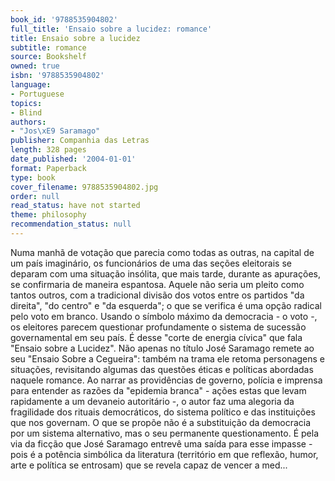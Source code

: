 ```yaml
---
book_id: '9788535904802'
full_title: 'Ensaio sobre a lucidez: romance'
title: Ensaio sobre a lucidez
subtitle: romance
source: Bookshelf
owned: true
isbn: '9788535904802'
language:
- Portuguese
topics:
- Blind
authors:
- "Jos\xE9 Saramago"
publisher: Companhia das Letras
length: 328 pages
date_published: '2004-01-01'
format: Paperback
type: book
cover_filename: 9788535904802.jpg
order: null
read_status: have not started
theme: philosophy
recommendation_status: null
---
```

Numa manhã de votação que parecia como todas as outras, na capital de um país imaginário, os funcionários de uma das seções eleitorais se deparam com uma situação insólita, que mais tarde, durante as apurações, se confirmaria de maneira espantosa. Aquele não seria um pleito como tantos outros, com a tradicional divisão dos votos entre os partidos "da direita", "do centro" e "da esquerda"; o que se verifica é uma opção radical pelo voto em branco. Usando o símbolo máximo da democracia - o voto -, os eleitores parecem questionar profundamente o sistema de sucessão governamental em seu país.
É desse "corte de energia cívica" que fala "Ensaio sobre a Lucidez". Não apenas no título José Saramago remete ao seu "Ensaio Sobre a Cegueira": também na trama ele retoma personagens e situações, revisitando algumas das questões éticas e políticas abordadas naquele romance.
Ao narrar as providências de governo, polícia e imprensa para entender as razões da "epidemia branca" - ações estas que levam rapidamente a um devaneio autoritário -, o autor faz uma alegoria da fragilidade dos rituais democráticos, do sistema político e das instituições que nos governam. O que se propõe não é a substituição da democracia por um sistema alternativo, mas o seu permanente questionamento. É pela via da ficção que José Saramago entrevê uma saída para esse impasse - pois é a potência simbólica da literatura (território em que reflexão, humor, arte e política se entrosam) que se revela capaz de vencer a med...
